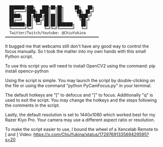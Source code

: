       ███████╗███╗   ███╗██╗██╗     ██╗   ██╗
      ██╔════╝████╗ ████║  ║██║     ╚██╗ ██╔╝
      █████╗  ██╔████╔██║██║██║      ╚████╔╝ 
      ██╔══╝  ██║╚██╔╝██║██║██║       ╚██╔╝  
      ███████╗██║ ╚═╝ ██║██║███████╗   ██║   
      ╚══════╝╚═╝     ╚═╝╚═╝╚══════╝   ╚═╝   
      Twitter/Twitch/Youtube: @ChiuYukina
    ═══════════════════════════════════════════
    
It bugged me that webcams still don't have any  good way
to control the focus manually. So I took the matter into
my own hands with this small Python script.

To use this script you will need to install
OpenCV2 using the command: pip install opencv-python

Using the script is simple. You may launch the script by
double-clicking on the file or using the command
"python PyCamFocus.py" in your terminal.

The default hotkeys are "[" to defocus and "]" to focus.
Additionally "q" is used to exit the script.
You may change the hotkeys and the steps following
the comments in the script.

Lastly, the default resolution is set to 1440x1080
which worked best for my Razer Kiyo Pro. Your camera may
use a different aspect ratio or resolution.

To make the script easier to use, I bound the wheel of
a Xencelab Remote to [ and ] Video:
https://x.com/ChiuYukina/status/1729769133569429595?s=20
